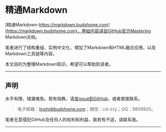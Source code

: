 # 精通Markdown

[精通Markdown-https://markdown.budshome.com](https://markdown.budshome.com)，基础内容译自GitHub官方Mastering Markdown文档。

笔者进行了结构重组、实例中文化、增加了Markdown和HTML融合应用，以及Markdown工具链等内容。

本文目的为整理Markdown知识，希望可以帮助到读者。

------

## 声明

水平有限，错漏难免。若有指教，请[发issue到GitHub](https://github.com/zzy/mastering-markdown)，或者直接联系。

> 电子邮箱：linshi@budshome.com；微信：cd-zzy；QQ：9809920。

笔者无意侵犯GitHub及任何人的权利和利益，故若有不适，请联系我。

------
